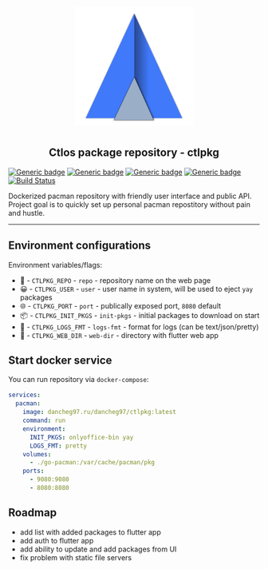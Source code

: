 <p align="center">
<img style="align: center; padding-left: 10px; padding-right: 10px; padding-bottom: 10px;" width="238px" height="238px" src="./assets/images/logo.png" />
</p>

<h2 align="center">Ctlos package repository - ctlpkg</h2>

[![Generic badge](https://img.shields.io/badge/LICENSE-GPLv3-orange.svg)](https://dancheg97.ru/dancheg97/ctlpkg/src/branch/main/LICENSE)
[![Generic badge](https://img.shields.io/badge/GITEA-REPO-red.svg)](https://dancheg97.ru/dancheg97/ctlpkg)
[![Generic badge](https://img.shields.io/badge/GITHUB-REPO-white.svg)](https://github.com/ctlos/ctlpkg)
[![Generic badge](https://img.shields.io/badge/DOCKER-REGISTRY-blue.svg)](https://dancheg97.ru/dancheg97/-/packages/container/ctlpkg/latest)
[![Build Status](https://drone.dancheg97.ru/api/badges/dancheg97/ctlpkg/status.svg)](https://drone.dancheg97.ru/dancheg97/ctlpkg)

Dockerized pacman repository with friendly user interface and public API. Project goal is to quickly set up personal pacman repostitory without pain and hustle.

---

## Environment configurations

Environment variables/flags:

- 📄 - `CTLPKG_REPO` - `repo` - repository name on the web page
- 😀 - `CTLPKG_USER` - `user` - user name in system, will be used to eject `yay` packages
- 🌐 - `CTLPKG_PORT` - `port` - publically exposed port, `8080` default
- 📦 - `CTLPKG_INIT_PKGS` - `init-pkgs` - initial packages to download on start
- 📒 - `CTLPKG_LOGS_FMT` - `logs-fmt` - format for logs (can be text/json/pretty)
- 📂 - `CTLPKG_WEB_DIR` - `web-dir` - directory with flutter web app

## Start docker service

You can run repository via `docker-compose`:

```yml
services:
  pacman:
    image: dancheg97.ru/dancheg97/ctlpkg:latest
    command: run
    environment:
      INIT_PKGS: onlyoffice-bin yay
      LOGS_FMT: pretty
    volumes:
      - ./go-pacman:/var/cache/pacman/pkg
    ports:
      - 9080:9080
      - 8080:8080
```

## Roadmap

- add list with added packages to flutter app
- add auth to flutter app
- add ability to update and add packages from UI
- fix problem with static file servers

